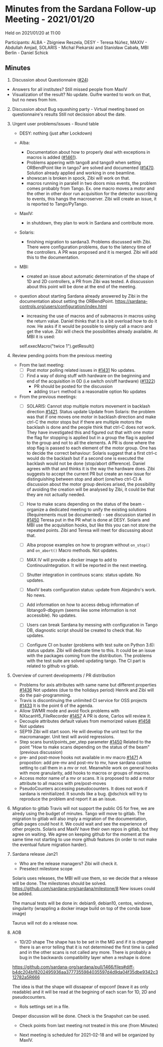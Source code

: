 # Minutes from the Sardana Follow-up Meeting - 2021/01/20

Held on 2021/01/20 at 11:00

Participants: ALBA - Zbigniew Reszela, DESY - Teresa Núñez, MAXIV -  Abdullah Amjad, SOLARIS - Michal Piekarski and Stanisław Cabała, MBI Berlin - Daniel Schick

## Minutes

1. Discussion about Questionnaire ([#24](https://github.com/sardana-org/sardana-followup/issues/24))
  - Answers for all institutes?
    Still missed people from MaxIV
  - Visualization of the result?
    No update. Guifre wanted to work on that, but no news from him.
2. Discussion about Bug squashing party - Virtual meeting based on questionnaire's results
    Still not decission about the date.
3. Urgent user problems/issues - Round table
    - DESY: nothing (just after Lockdown)
    - Alba:
      - Documentation about how to properly deal with exceptions in macros is added ([#1461](https://github.com/sardana-org/sardana/pull/1461)).
      - Problems appering with tango8 and tango9 when setting ORBendPoint like in tango7 are solved
        and documented ([#1470](https://github.com/sardana-org/sardana/pull/1470). Solution already applied
	and working in one beamline.
      - showscan is broken in spock, Zibi will work on that.
      - macros running in paralell in two doors miss events, the problem comes probably from Tango.
        Ex. one macro moves a motor and the other in other door run acquisition for the detector suscribing
	to events, this hangs the macroserver. Zibi will create an issue, it is reported to Tango/PyTango.
   - MaxIV:
       - in shutdown, they plan to work in Sardana and contribute more.
   - Solaris:
        - finishing migration to sardana3. Problems discussed with Zibi. There were configuration
	  problems, due to the latency time of the controllers.
	  A PR was proposed and it is merged. Zibi will add this to the documentation.
   - MBI:
        - created an issue about automatic determination of the shape of 1D and 2D controllers, a PR from
	  Zibi was tested. A disscussion about this point will be done at the end of the meeting.
	- question about starting Sardana already answered by Zibi in the documentation about setting the
	  ORBendPoint.
	  https://sardana-controls.org/users/configuration/index.html
        - increasing the use of macros and of submacros in macros using the return value.
	  Daniel thinks that it is a bit overload how to do it now. He asks if it would be possible to simply call
	  a macro and get the value. Zibi will check the possibilities already available. At MBI it is used:
	   
	  self.execMacro("twice 1").getResult()

	  
4. Review pending points from the previous meeting
    - From the last meeting:
        - [ ] Post motor polling related issues in [#1431](https://github.com/sardana-org/sardana/issues/1431)
	      No updates.
        - [ ] Find a way of doing stuff with hardware on the beginning and end of the acquisition in 0D (i.e switch on/off hardware) ([#1322](https://github.com/sardana-org/sardana/issues/1322))
            - PR should be posted for the discussion
            - adding `Start` method is a reasonable option
	      No updates
    - From the previous meetings:
        - [ ] SOLARIS: Cannot stop multiple motors movement in backlash direction [#1421](https://github.com/sardana-org/sardana/issues/1421). Status update
	      Update from Solaris: the problem was that if one moves one motor in backlash direction and make ctrl-C the motor stops
	      but if there are multiple motors the backlash is done and the people think that ctrl-C does not work.
	      They have investigated this and figured out that with one motor the flag for stopping is applied but in a group the flag is
	      applied to the group and not to all the elements. A PR is done where the stop flag is passed to each element of
	      the motor group. One has to decide the correct behaviour: Solaris suggest that a first ctrl-c would do the backlash
	      but if a second one is executed the backlash would not be done (stop/abort difference).
	      Daniel agrees with that and thinks it is the way the hardware does.
	      Zibi suggests to accept the current PR but create an new issue for distinguishing between stop and abort
	      (one/two ctrl-C)
	      A discussion about the motor group devices arised, the possibility of avoiding the creation will be analysed by
	      Zibi, it could be that they are not actually needed.
        - [ ] How to make scans depending on the status of the beam - organize a dedicated meeting to unify the existing solutions (Requirements must be documented) - see discussion started in [#1450](https://github.com/sardana-org/sardana/issues/1450)
	      Teresa put in the PR what is done at DESY.
	      Solaris and MBI use the acquisition hooks, but like this you can not store the repeated points.
	      Zibi and Teresa will meet for discussing about that.
	  
        - [ ] Alba propose examples on how to program without `on_stop()` and `on_abort()` Macro methods.
	   Not updates.
        - [ ] MAX IV will provide a docker image to add to ContinousIntegration.
	   It will be reported in the next meeting.
        - [ ] Shutter integration in continuos scans: status update.
	   No updates.
        - [ ] MaxIV beats configuration status: update from  Alejandro's work.
	   No news.
        - [ ] Add information on how to access debug information of libtango9-dbgsym (seems like some information is not accessible).
	   No updates.
        - [ ] Users can break Sardana by messing with configuration in Tango DB, diagnostic script should be created to check that.
	   No updates.
        - [ ] Configure CI on buster (problems with test suite on Python 3.6): status update.
	   Zibi will dedicate time to this. It could be an issue with the packages
	   coming from the distribution. The problems with the test suite are solved updating
	   tango. The CI part is related to github vs gitlab.

5. Overview of current developments / PR distribution
    - Problems for axis attributes with same name but different properties [#1436](https://github.com/sardana-org/sardana/issues/1436)
      Not updates (due to the holidays period) Henrik and Zibi will do the pair-programming.
    - Travis is discontinuing the unlimited CI service for OSS projects [#1433](https://github.com/sardana-org/sardana/issues/1433)
      It is the point 6 of the agenda.
    - Allow SWMR mode and avoid flock problems with NXscanH5_FileRecorder [#1457](https://github.com/sardana-org/sardana/issues/1457)
      A PR is done, Carlos will review it.
    - Decouple attributes default values from memorized values [#1458](https://github.com/sardana-org/sardana/issues/1458)
      Not updates
    - SEP19
      Zibi will start soon. He will develop the unit test for the macromanager. Unit test will avoid regressions.
    - Step scans burst/points_per_step parameter [#1450](https://github.com/sardana-org/sardana/issues/1450)
      Related to the point "How to make scans depending on the status of the beam" (previous discussion)
    - pre- and post-move hooks not available in mv macro [#1471](https://github.com/sardana-org/sardana/issues/1471)
      A propostion: add pre-mv and post-mv to mv, have sardana custom setting to call them in a mv or not.
      Meanwhile work on general hooks with more granularity, add hooks to macros or groups of macros.
    - Access motor name of a mv or scans.
      It is proposed to add a motor attribute to all macros with pre/post-moves
    - PseudoCounters accessing pseudocounters.
      It does not work if sardana is reinitialized. It sounds like a bug.
      @dschick will try to reproduce the problem and report it as an issue. 
    
6. Migration to gitlab
    Travis will not support the public OS for free, we are alredy using the budget
    of minutes. Tango will move to gitlab.
    The migration to gitlab will also imply a migration of the documentation, gitlab pages could host it.
    We could wait and see the experience of other projects.
    Solaris and MaxIV have their own repos in gitlab, but they agree on waiting.
    We agree on keeping github for the moment at the same time not starting to use more github features (in order to not make the eventual future migration harder).
    
    
7. Sardana release Jan21
   - Who are the release managers?
     Zibi will check it.
   - Preselect milestone scope

   Solaris uses releases, the MBI will use them, so we decide that a release will be done.
   The milestones should be solved.
   https://github.com/sardana-org/sardana/milestone/8
   New issues could be added.

   The manual tests will be done in:
   debian9, debian10, centos, windows, singularity (wrappling a docker image build on top of the conda base image)

   Taurus will not do a release now.

8. AOB
    - 1D/2D shape
    The shape has to be set in the MG and if it is changed there is an error
    telling that it is not determined the first time is called and in the other
    scans is not called any more. There is probably a bug in the
    backwards compatibility layer when a reshape is done:
 
    https://github.com/sardana-org/sardana/pull/1466/files#diff-b4dc204bf8202495936aa3777355984035597d4d9da04f35dbe9342c312782a5R666

    The idea is that the shape will dissapear of expconf (leave it as only readable) and it will be read at
    the begining of each scan for 1D, 2D and pseudocounters.

    - RoIs settings set in a file.

    Deeper discussion will be done. Check is the Snapshot can be used.

    - Check points from last meeting not treated in this one (from Minutes)

    - Next meeting is scheduled for 2021-02-18 and will be organized by MaxIV.
